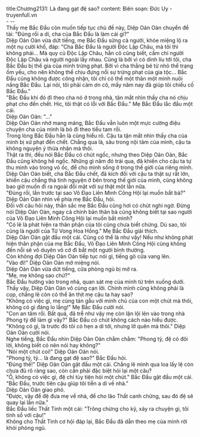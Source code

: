 title:Chương2131: Là đang gạt đệ sao?
content:
Biên soạn: Đức Uy - truyenfull.vn<br>- --<br>Thấy mẹ Bắc Đẩu còn muốn tiếp tục chủ đề này, Diệp Oản Oản chuyển đề tài: "Đúng rồi a di, cha của Bắc Đẩu là làm cái gì?"<br>Diệp Oản Oản vừa dứt tiếng, mẹ Bắc Đẩu sững cả người, khóe miệng lộ ra một nụ cười khổ, đáp: "Cha Bắc Đẩu là người Độc Lập Châu, mà tôi thì không phải... Mà quy củ Độc Lập Châu, hẳn cô cũng biết, cấm chỉ người Độc Lập Châu và người ngoài lấy nhau. Cũng là bởi vì có dính líu tới tôi, cha Bắc Đẩu bị thế gia của mình trừng phạt. Bởi vì cha thằng bé từ nhỏ thể trạng ốm yếu, cho nên không thể chịu đựng nổi sự trừng phạt của gia tộc... Bắc Đẩu cũng không được công nhận, tôi chỉ có thể một thân một mình nuôi nấng Bắc Đẩu. Lại nói, tôi phải cảm ơn cô, mấy năm nay đã giúp tôi chiếu cố Bắc Đẩu."<br>"Bắc Đẩu khi đó đi theo cha nó ở trong nhà, tận mắt nhìn thấy cha nó chịu phạt cho đến chết. Hic, tôi thật có lỗi với Bắc Đẩu." Mẹ Bắc Đẩu lắc đầu một cái.<br>Diệp Oản Oản: "..."<br>Diệp Oản Oản nhớ mang máng, Bắc Đẩu vẫn luôn một mực cường điệu chuyện cha của mình là bỏ đi theo tiểu tam rồi.<br>Trong lòng Bắc Đẩu hẳn là cũng hiểu rõ. Cậu ta tận mắt nhìn thấy cha của mình bị xử phạt đến chết. Chẳng qua là, sâu trong nội tâm của mình, cậu ta không nguyện ý thừa nhận mà thôi.<br>Thật ra thì, đều nói Bắc Đẩu có chút ngốc, nhưng theo Diệp Oản Oản, Bắc Đẩu cũng không hề ngốc. Những gì năm đó trải qua, đã khiến cho cậu ta tự thu mình vào trong vỏ ốc, để cho mình sống ở trong thế giới của riêng mình.<br>Diệp Oản Oản biết, cha Bắc Đẩu chết, đả kích đối với cậu ta thật sự rất lớn, khiến cậu chẳng thà tình nguyện ở bên trong thế giới của mình, cũng không bao giờ muốn đi ra ngoài đối mặt với sự thật một lần nữa.<br>"Đúng rồi, lần trước tại sao Võ Đạo Liên Minh Công Hội lại muốn bắt bà?"<br>Diệp Oản Oản nhìn về phía mẹ Bắc Đẩu, hỏi.<br>Đối với câu hỏi này, thần sắc mẹ Bắc Đẩu cũng hơi có chút nghi ngờ. Đừng nói Diệp Oản Oản, ngay cả chính bản thân bà cũng không biết tại sao người của Võ Đạo Liên Minh Công Hội lại muốn bắt mình?<br>"Có lẽ là phát hiện ra thân phận của tôi cũng chưa biết chừng. Dù sao, tôi cũng là người của Tử Vong Hoa Hồng." Mẹ Bắc Đẩu giải thích.<br>Diệp Oản Oản gật đầu một cái. Cũng có thể là như vậy! Nếu như không phát hiện thân phận của mẹ Bắc Đẩu, Võ Đạo Liên Minh Công Hội cũng không đến nỗi sẽ vô duyên vô cớ đi bắt một người bình thường.<br>Còn không đợi Diệp Oản Oản tiếp tục nói gì, tiếng gõ cửa vang lên.<br>"Vào đi!" Diệp Oản Oản mở miệng nói.<br>Diệp Oản Oản vừa dứt tiếng, cửa phòng ngủ bị mở ra.<br>"Mẹ, mẹ không sao chứ?"<br>Bắc Đẩu hướng vào trong nhà, quan sát mẹ của mình từ trên xuống dưới.<br>Thấy vậy, Diệp Oản Oản vô cùng cạn lời. Chính mình cũng không phải là cọp, chẳng lẽ còn có thể ăn thịt mẹ cậu ta hay sao?<br>"Không có việc gì, mẹ cùng tán gẫu với minh chủ của con một chút mà thôi, không có gì đáng lo lắng!" Mẹ Bắc Đẩu cười nói.<br>"Con an tâm rồi. Bất quá, đã trễ như vậy mẹ còn lặn lội lẻn vào trong nhà Phong tỷ để làm gì vậy?" Bắc Đẩu có chút không cách nào hiểu được.<br>"Không có gì, là trước đó tôi có hẹn a di tới, nhưng lỡ quên mà thôi." Diệp Oản Oản cười nói.<br>Nghe tiếng, Bắc Đẩu nhìn Diệp Oản Oản chằm chằm: "Phong tỷ, đệ có đôi lời, không biết có nên nói hay không?"<br>"Nói một chút coi!" Diệp Oản Oản nói.<br>"Phong tỷ, tỷ... là đang gạt đệ sao?" Bắc Đẩu hỏi.<br>"Đúng thế!" Diệp Oản Oản gật đầu một cái. Chẳng lẽ mình qua loa lấy lệ còn chưa đủ rõ ràng sao, còn cần phải đặc biệt hỏi lại một câu?<br>"Ồ, không có việc gì, đệ chỉ tùy tiện hỏi một chút." Bắc Đẩu gật đầu một cái.<br>"Bắc Đẩu, trước tiên cậu giúp tôi tiễn a di về nhà."<br>Diệp Oản Oản giao phó.<br>"Được, vậy để đệ đưa mẹ về nhà, để cho lão Thất canh chừng, sau đó đệ sẽ quay lại lần nữa."<br>Bắc Đẩu liếc Thất Tinh một cái: "Trông chừng cho kỹ, xảy ra chuyện gì, tôi tính sổ với cậu!"<br>Không cho Thất Tinh cơ hội đáp lại, Bắc Đẩu đã dẫn theo mẹ của mình rời khỏi phòng ngủ.